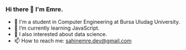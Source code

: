 ### Hi there 👋 I'm Emre.

- 🔬 I'm a student in Computer Engineering at Bursa Uludag University.
- 🌱 I’m currently learning JavaScript.
- 🤖 I also interested about data science.
- 📫 How to reach me: sahinemre.dev@gmail.com

